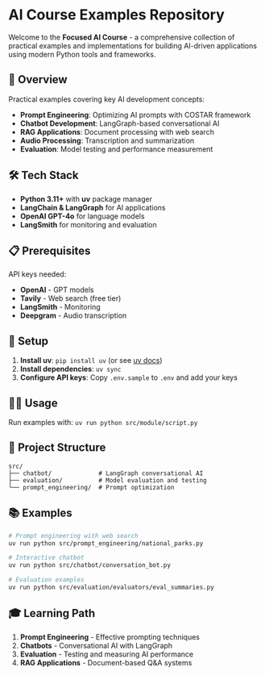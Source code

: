 # AI Course Examples Repository

Welcome to the **Focused AI Course** - a comprehensive collection of practical examples and implementations for building AI-driven applications using modern Python tools and frameworks.

## 🚀 Overview

Practical examples covering key AI development concepts:

- **Prompt Engineering**: Optimizing AI prompts with COSTAR framework
- **Chatbot Development**: LangGraph-based conversational AI
- **RAG Applications**: Document processing with web search
- **Audio Processing**: Transcription and summarization
- **Evaluation**: Model testing and performance measurement

## 🛠 Tech Stack

- **Python 3.11+** with **uv** package manager
- **LangChain & LangGraph** for AI applications
- **OpenAI GPT-4o** for language models
- **LangSmith** for monitoring and evaluation

## 📋 Prerequisites

API keys needed:
- **OpenAI** - GPT models
- **Tavily** - Web search (free tier)
- **LangSmith** - Monitoring
- **Deepgram** - Audio transcription

## 🔧 Setup

1. **Install uv**: `pip install uv` (or see [uv docs](https://docs.astral.sh/uv/))
2. **Install dependencies**: `uv sync`  
3. **Configure API keys**: Copy `.env.sample` to `.env` and add your keys

## 🏃‍♂️ Usage

Run examples with: `uv run python src/module/script.py`

## 📁 Project Structure

```
src/
├── chatbot/             # LangGraph conversational AI
├── evaluation/          # Model evaluation and testing
└── prompt_engineering/  # Prompt optimization
```

## 📚 Examples

```bash
# Prompt engineering with web search
uv run python src/prompt_engineering/national_parks.py

# Interactive chatbot
uv run python src/chatbot/conversation_bot.py

# Evaluation examples
uv run python src/evaluation/evaluators/eval_summaries.py
```

## 🎓 Learning Path

1. **Prompt Engineering** - Effective prompting techniques
2. **Chatbots** - Conversational AI with LangGraph  
3. **Evaluation** - Testing and measuring AI performance
4. **RAG Applications** - Document-based Q&A systems